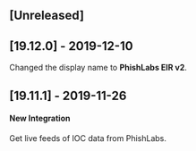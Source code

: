 ## [Unreleased]


## [19.12.0] - 2019-12-10
Changed the display name to **PhishLabs EIR v2**.

## [19.11.1] - 2019-11-26
#### New Integration
Get live feeds of IOC data from PhishLabs.
